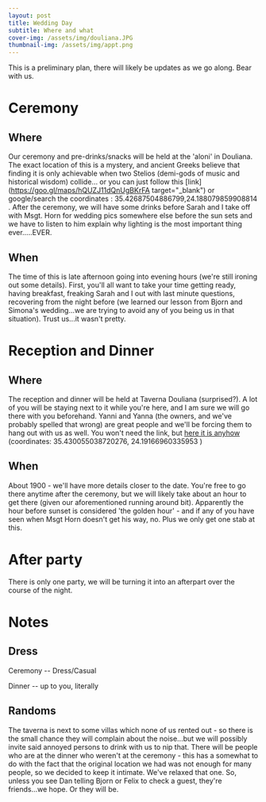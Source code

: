 ```yaml
---
layout: post
title: Wedding Day
subtitle: Where and what
cover-img: /assets/img/douliana.JPG
thumbnail-img: /assets/img/appt.png
---
```



This is a preliminary plan, there will likely be updates as we go along. Bear with us.

Ceremony
=

Where
--------
Our ceremony and pre-drinks/snacks will be held at the 'aloni' in Douliana. The exact location of this is a mystery, and ancient Greeks believe that finding it is only achievable when two Stelios (demi-gods of music and historical wisdom) collide... or you can just follow this [link](https://goo.gl/maps/hQUZJ11dQnUgBKrFA target="_blank") or google/search the coordinates : 35.42687504886799,24.188079859908814 . After the ceremony, we will have some drinks before Sarah and I take off with Msgt. Horn for wedding pics somewhere else before the sun sets and we have to listen to him explain why lighting is the most important thing ever.....EVER.

When
--------
The time of this is late afternoon going into evening hours (we're still ironing out some details). First, you'll all want to take your time getting ready, having breakfast, freaking Sarah and I out with last minute questions, recovering from the night before (we learned our lesson from Bjorn and Simona's wedding...we are trying to avoid any of you being us in that situation). Trust us...it wasn't pretty.

Reception and Dinner
=

Where
--------
The reception and dinner will be held at Taverna Douliana (surprised?). A lot of you will be staying next to it while you're here, and I am sure we will go there with you beforehand. Yanni and Yanna (the owners, and we've probably spelled that wrong) are great people and we'll be forcing them to hang out with us as well. You won't need the link, but [here it is anyhow](https://goo.gl/maps/zXeUabCVM49sjhjZ8) (coordinates: 35.430055038720276, 24.19166960335953 )

When
--------
About 1900 - we'll have more details closer to the date. You're free to go there anytime after the ceremony, but we will likely take about an hour to get there (given our aforementioned running around bit). Apparently the hour before sunset is considered 'the golden hour' - and if any of you have seen when Msgt Horn doesn't get his way, no. Plus we only get one stab at this. 

After party
=
There is only one party, we will be turning it into an afterpart over the course of the night. 

Notes
=

Dress
--------

Ceremony -- Dress/Casual

Dinner -- up to you, literally

Randoms
--------
The taverna is next to some villas which none of us rented out - so there is the small chance they will complain about the noise...but we will possibly invite said annoyed persons to drink with us to nip that. There will be people who are at the dinner who weren't at the ceremony - this has a somewhat to do with the fact that the original location we had was not enough for many people, so we decided to keep it intimate. We've relaxed that one. So, unless you see Dan telling Bjorn or Felix to check a guest, they're friends...we hope. Or they will be.



